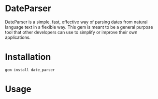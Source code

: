 # DateParser

DateParser is a simple, fast, effective way of parsing dates from natural language
text in a flexible way. This gem is meant to be a general purpose tool that
other developers can use to simplify or improve their own applications.

# Installation
`gem install date_parser`

# Usage

